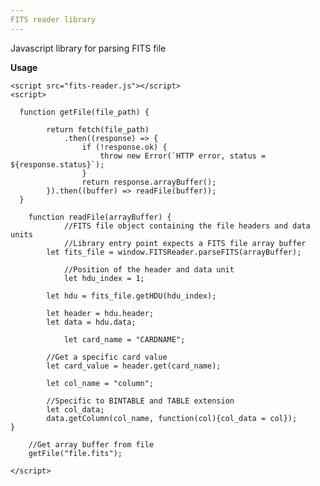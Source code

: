 ```yaml
---
FITS reader library
---
```



Javascript library for parsing FITS file

**Usage**

    <script src="fits-reader.js"></script>  
    <script>   

      function getFile(file_path) {  
      
            return fetch(file_path)  
                .then((response) => {  
                    if (!response.ok) {  
                        throw new Error(`HTTP error, status = ${response.status}`);  
                    } 
                    return response.arrayBuffer();  
            }).then((buffer) => readFile(buffer));  
      }  
      
        function readFile(arrayBuffer) {
	            //FITS file object containing the file headers and data units  
                //Library entry point expects a FITS file array buffer
		    let fits_file = window.FITSReader.parseFITS(arrayBuffer);         
			      
                //Position of the header and data unit      
                let hdu_index = 1;

		    let hdu = fits_file.getHDU(hdu_index);   
		     
		    let header = hdu.header;  
		    let data = hdu.data;  
		     
                let card_name = "CARDNAME";

		    //Get a specific card value
		    let card_value = header.get(card_name);  
		    
		    let col_name = "column";

		    //Specific to BINTABLE and TABLE extension
		    let col_data; 
		    data.getColumn(col_name, function(col){col_data = col}); 
    }  
    
	    //Get array buffer from file
        getFile("file.fits");  
      
    </script>



